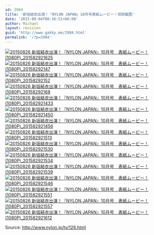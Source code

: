 ```yaml
---
id: 2984
title: '新垣結衣出演！『NYLON JAPAN』10月号表紙ムービー！视频截图'
date: '2015-09-04T08:36:51+08:00'
author: Michael
layout: revision
guid: 'http://www.gakky.me/2984.html'
permalink: '/?p=2984'
---
```


[![20150826 新垣結衣出演！『NYLON JAPAN』10月号　表紙ムービー！ (1080P)_201582921625](http://www.yui-aragaki.org/wp-content/uploads/2015/08/20150826-新垣結衣出演！『NYLON-JAPAN』10月号　表紙ムービー！-1080P_201582921625.jpg)](http://www.yui-aragaki.org/wp-content/uploads/2015/08/20150826-新垣結衣出演！『NYLON-JAPAN』10月号　表紙ムービー！-1080P_201582921625.jpg)  
[![20150826 新垣結衣出演！『NYLON JAPAN』10月号　表紙ムービー！ (1080P)_20158292147](http://www.yui-aragaki.org/wp-content/uploads/2015/08/20150826-新垣結衣出演！『NYLON-JAPAN』10月号　表紙ムービー！-1080P_20158292147.jpg)](http://www.yui-aragaki.org/wp-content/uploads/2015/08/20150826-新垣結衣出演！『NYLON-JAPAN』10月号　表紙ムービー！-1080P_20158292147.jpg) [![20150826 新垣結衣出演！『NYLON JAPAN』10月号　表紙ムービー！ (1080P)_20158292152](http://www.yui-aragaki.org/wp-content/uploads/2015/08/20150826-新垣結衣出演！『NYLON-JAPAN』10月号　表紙ムービー！-1080P_20158292152.jpg)](http://www.yui-aragaki.org/wp-content/uploads/2015/08/20150826-新垣結衣出演！『NYLON-JAPAN』10月号　表紙ムービー！-1080P_20158292152.jpg) [![20150826 新垣結衣出演！『NYLON JAPAN』10月号　表紙ムービー！ (1080P)_20158292168](http://www.yui-aragaki.org/wp-content/uploads/2015/08/20150826-新垣結衣出演！『NYLON-JAPAN』10月号　表紙ムービー！-1080P_20158292168.jpg)](http://www.yui-aragaki.org/wp-content/uploads/2015/08/20150826-新垣結衣出演！『NYLON-JAPAN』10月号　表紙ムービー！-1080P_20158292168.jpg) [![20150826 新垣結衣出演！『NYLON JAPAN』10月号　表紙ムービー！ (1080P)_201582921433](http://www.yui-aragaki.org/wp-content/uploads/2015/08/20150826-新垣結衣出演！『NYLON-JAPAN』10月号　表紙ムービー！-1080P_201582921433.jpg)](http://www.yui-aragaki.org/wp-content/uploads/2015/08/20150826-新垣結衣出演！『NYLON-JAPAN』10月号　表紙ムービー！-1080P_201582921433.jpg) [![20150826 新垣結衣出演！『NYLON JAPAN』10月号　表紙ムービー！ (1080P)_201582921450](http://www.yui-aragaki.org/wp-content/uploads/2015/08/20150826-新垣結衣出演！『NYLON-JAPAN』10月号　表紙ムービー！-1080P_201582921450.jpg)](http://www.yui-aragaki.org/wp-content/uploads/2015/08/20150826-新垣結衣出演！『NYLON-JAPAN』10月号　表紙ムービー！-1080P_201582921450.jpg) [![20150826 新垣結衣出演！『NYLON JAPAN』10月号　表紙ムービー！ (1080P)_201582921456](http://www.yui-aragaki.org/wp-content/uploads/2015/08/20150826-新垣結衣出演！『NYLON-JAPAN』10月号　表紙ムービー！-1080P_201582921456.jpg)](http://www.yui-aragaki.org/wp-content/uploads/2015/08/20150826-新垣結衣出演！『NYLON-JAPAN』10月号　表紙ムービー！-1080P_201582921456.jpg) [![20150826 新垣結衣出演！『NYLON JAPAN』10月号　表紙ムービー！ (1080P)_201582921513](http://www.yui-aragaki.org/wp-content/uploads/2015/08/20150826-新垣結衣出演！『NYLON-JAPAN』10月号　表紙ムービー！-1080P_201582921513.jpg)](http://www.yui-aragaki.org/wp-content/uploads/2015/08/20150826-新垣結衣出演！『NYLON-JAPAN』10月号　表紙ムービー！-1080P_201582921513.jpg) [![20150826 新垣結衣出演！『NYLON JAPAN』10月号　表紙ムービー！ (1080P)_201582921530](http://www.yui-aragaki.org/wp-content/uploads/2015/08/20150826-新垣結衣出演！『NYLON-JAPAN』10月号　表紙ムービー！-1080P_201582921530.jpg)](http://www.yui-aragaki.org/wp-content/uploads/2015/08/20150826-新垣結衣出演！『NYLON-JAPAN』10月号　表紙ムービー！-1080P_201582921530.jpg) [![20150826 新垣結衣出演！『NYLON JAPAN』10月号　表紙ムービー！ (1080P)_201582921534](http://www.yui-aragaki.org/wp-content/uploads/2015/08/20150826-新垣結衣出演！『NYLON-JAPAN』10月号　表紙ムービー！-1080P_201582921534.jpg)](http://www.yui-aragaki.org/wp-content/uploads/2015/08/20150826-新垣結衣出演！『NYLON-JAPAN』10月号　表紙ムービー！-1080P_201582921534.jpg) [![20150826 新垣結衣出演！『NYLON JAPAN』10月号　表紙ムービー！ (1080P)_201582921539](http://www.yui-aragaki.org/wp-content/uploads/2015/08/20150826-新垣結衣出演！『NYLON-JAPAN』10月号　表紙ムービー！-1080P_201582921539.jpg)](http://www.yui-aragaki.org/wp-content/uploads/2015/08/20150826-新垣結衣出演！『NYLON-JAPAN』10月号　表紙ムービー！-1080P_201582921539.jpg) [![20150826 新垣結衣出演！『NYLON JAPAN』10月号　表紙ムービー！ (1080P)_201582921546](http://www.yui-aragaki.org/wp-content/uploads/2015/08/20150826-新垣結衣出演！『NYLON-JAPAN』10月号　表紙ムービー！-1080P_201582921546.jpg)](http://www.yui-aragaki.org/wp-content/uploads/2015/08/20150826-新垣結衣出演！『NYLON-JAPAN』10月号　表紙ムービー！-1080P_201582921546.jpg) [![20150826 新垣結衣出演！『NYLON JAPAN』10月号　表紙ムービー！ (1080P)_201582921551](http://www.yui-aragaki.org/wp-content/uploads/2015/08/20150826-新垣結衣出演！『NYLON-JAPAN』10月号　表紙ムービー！-1080P_201582921551.jpg)](http://www.yui-aragaki.org/wp-content/uploads/2015/08/20150826-新垣結衣出演！『NYLON-JAPAN』10月号　表紙ムービー！-1080P_201582921551.jpg) [![20150826 新垣結衣出演！『NYLON JAPAN』10月号　表紙ムービー！ (1080P)_201582921557](http://www.yui-aragaki.org/wp-content/uploads/2015/08/20150826-新垣結衣出演！『NYLON-JAPAN』10月号　表紙ムービー！-1080P_201582921557.jpg)](http://www.yui-aragaki.org/wp-content/uploads/2015/08/20150826-新垣結衣出演！『NYLON-JAPAN』10月号　表紙ムービー！-1080P_201582921557.jpg) [![20150826 新垣結衣出演！『NYLON JAPAN』10月号　表紙ムービー！ (1080P)_201582921612](http://www.yui-aragaki.org/wp-content/uploads/2015/08/20150826-新垣結衣出演！『NYLON-JAPAN』10月号　表紙ムービー！-1080P_201582921612.jpg)](http://www.yui-aragaki.org/wp-content/uploads/2015/08/20150826-新垣結衣出演！『NYLON-JAPAN』10月号　表紙ムービー！-1080P_201582921612.jpg)

Source: <http://www.nylon.jp/tv/126.html>